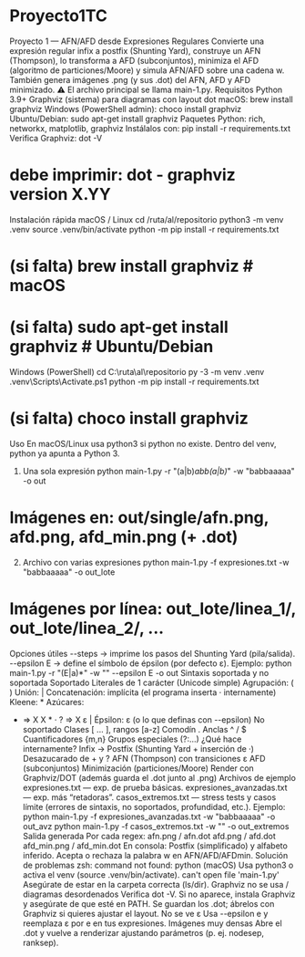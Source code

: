 # Proyecto1TC
Proyecto 1 — AFN/AFD desde Expresiones Regulares
Convierte una expresión regular infix a postfix (Shunting Yard), construye un AFN (Thompson), lo transforma a AFD (subconjuntos), minimiza el AFD (algoritmo de particiones/Moore) y simula AFN/AFD sobre una cadena w.
También genera imágenes .png (y sus .dot) del AFN, AFD y AFD minimizado.
⚠️ El archivo principal se llama main-1.py.
Requisitos
Python 3.9+
Graphviz (sistema) para diagramas con layout dot
macOS: brew install graphviz
Windows (PowerShell admin): choco install graphviz
Ubuntu/Debian: sudo apt-get install graphviz
Paquetes Python: rich, networkx, matplotlib, graphviz
Instálalos con:
pip install -r requirements.txt
Verifica Graphviz:
dot -V
# debe imprimir: dot - graphviz version X.YY
Instalación rápida
macOS / Linux
cd /ruta/al/repositorio
python3 -m venv .venv
source .venv/bin/activate
python -m pip install -r requirements.txt
# (si falta) brew install graphviz     # macOS
# (si falta) sudo apt-get install graphviz  # Ubuntu/Debian
Windows (PowerShell)
cd C:\ruta\al\repositorio
py -3 -m venv .venv
.venv\Scripts\Activate.ps1
python -m pip install -r requirements.txt
# (si falta) choco install graphviz
Uso
En macOS/Linux usa python3 si python no existe. Dentro del venv, python ya apunta a Python 3.
1) Una sola expresión
python main-1.py -r "(a|b)*abb(a|b)*" -w "babbaaaaa" -o out
# Imágenes en: out/single/afn.png, afd.png, afd_min.png (+ .dot)
2) Archivo con varias expresiones
python main-1.py -f expresiones.txt -w "babbaaaaa" -o out_lote
# Imágenes por línea: out_lote/linea_1/, out_lote/linea_2/, ...
Opciones útiles
--steps → imprime los pasos del Shunting Yard (pila/salida).
--epsilon E → define el símbolo de épsilon (por defecto ε).
Ejemplo:
python main-1.py -r "(E|a)*" -w "" --epsilon E -o out
Sintaxis soportada y no soportada
Soportado
Literales de 1 carácter (Unicode simple)
Agrupación: ( )
Unión: |
Concatenación: implícita (el programa inserta · internamente)
Kleene: *
Azúcares:
+ ⇒ X X * ·
? ⇒ X ε |
Épsilon: ε (o lo que definas con --epsilon)
No soportado
Clases [ ... ], rangos [a-z]
Comodín .
Anclas ^ / $
Cuantificadores {m,n}
Grupos especiales (?:...)
¿Qué hace internamente?
Infix → Postfix (Shunting Yard + inserción de ·)
Desazucarado de + y ?
AFN (Thompson) con transiciones ε
AFD (subconjuntos)
Minimización (particiones/Moore)
Render con Graphviz/DOT (además guarda el .dot junto al .png)
Archivos de ejemplo
expresiones.txt — exp. de prueba básicas.
expresiones_avanzadas.txt — exp. más “retadoras”.
casos_extremos.txt — stress tests y casos límite (errores de sintaxis, no soportados, profundidad, etc.).
Ejemplo:
python main-1.py -f expresiones_avanzadas.txt -w "babbaaaaa" -o out_avz
python main-1.py -f casos_extremos.txt -w "" -o out_extremos
Salida generada
Por cada regex:
afn.png / afn.dot
afd.png / afd.dot
afd_min.png / afd_min.dot
En consola:
Postfix (simplificado) y alfabeto inferido.
Acepta o rechaza la palabra w en AFN/AFD/AFDmin.
Solución de problemas
zsh: command not found: python (macOS)
Usa python3 o activa el venv (source .venv/bin/activate).
can't open file 'main-1.py'
Asegúrate de estar en la carpeta correcta (ls/dir).
Graphviz no se usa / diagramas desordenados
Verifica dot -V. Si no aparece, instala Graphviz y asegúrate de que esté en PATH.
Se guardan los .dot; ábrelos con Graphviz si quieres ajustar el layout.
No se ve ε
Usa --epsilon e y reemplaza ε por e en tus expresiones.
Imágenes muy densas
Abre el .dot y vuelve a renderizar ajustando parámetros (p. ej. nodesep, ranksep).

